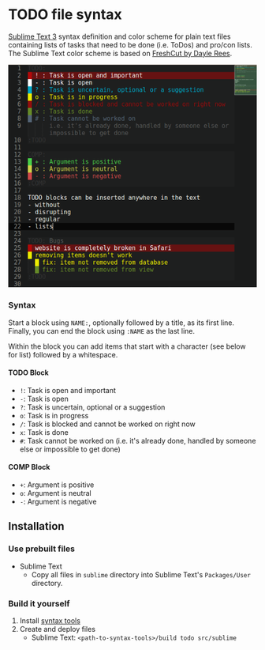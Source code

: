 # TODO file syntax

[Sublime Text 3][st3] syntax definition and color scheme for plain text files containing lists of tasks that need to be done (i.e. ToDos) and pro/con lists. The Sublime Text color scheme is based on [FreshCut by Dayle Rees][freshcut].

![Sublime Text 3 screenshot](screenshots/sublime.png)

### Syntax

Start a block using `NAME:`, optionally followed by a title, as its first line. Finally, you can end the block using `:NAME` as the last line.

Within the block you can add items that start with a character (see below for list) followed by a whitespace.

#### TODO Block

- `!`: Task is open and important
- `-`: Task is open
- `?`: Task is uncertain, optional or a suggestion
- `o`: Task is in progress
- `/`: Task is blocked and cannot be worked on right now
- `x`: Task is done
- `#`: Task cannot be worked on (i.e. it's already done, handled by someone else or impossible to get done)

#### COMP Block

- `+`: Argument is positive
- `o`: Argument is neutral
- `-`: Argument is negative

## Installation

### Use prebuilt files

- Sublime Text
    - Copy all files in `sublime` directory into Sublime Text's `Packages/User` directory.

### Build it yourself

1. Install [syntax tools][syntax-tools]
2. Create and deploy files
    - Sublime Text: `<path-to-syntax-tools>/build todo src/sublime`

[freshcut]: https://github.com/daylerees/colour-schemes/blob/master/legacy/Contrast/FreshCut.tmTheme
[st3]: http://www.sublimetext.com/
[syntax-tools]: https://github.com/ThomasGreiner/syntax-tools
